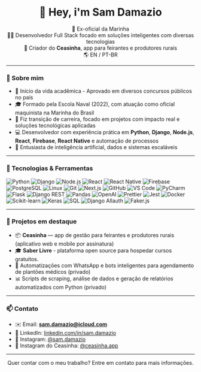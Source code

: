 <h1 align="center">👋 Hey, i'm Sam Damazio</h1>

<p align="center">
  🚢 Ex-oficial da Marinha <br>
  👨‍💻 Desenvolvedor Full Stack focado em soluções inteligentes com diversas tecnologias <br>
  📲 Criador do <b>Ceasinha</b>, app para feirantes e produtores rurais <br>
  🌎 EN / PT-BR
</p>

---

### 💼 Sobre mim

- 📝 Início da vida acadêmica - Aprovado em diversos concursos públicos no país
- 🎓 Formado pela Escola Naval (2022), com atuação como oficial maquinista na Marinha do Brasil
- 🚀 Fiz transição de carreira, focado em projetos com impacto real e soluções tecnológicas aplicadas
- 💻 Desenvolvedor com experiência prática em **Python**, **Django**, **Node.js**, **React**, **Firebase**, **React Native** e automação de processos
- 🧠 Entusiasta de inteligência artificial, dados e sistemas escaláveis

---

### 🧩 Tecnologias & Ferramentas

![Python](https://img.shields.io/badge/-Python-333?style=flat&logo=python)
![Django](https://img.shields.io/badge/-Django-092E20?style=flat&logo=django)
![Node.js](https://img.shields.io/badge/-Node.js-303030?style=flat&logo=nodedotjs)
![React](https://img.shields.io/badge/-React-20232A?style=flat&logo=react)
![React Native](https://img.shields.io/badge/-React%20Native-20232A?style=flat&logo=react)
![Firebase](https://img.shields.io/badge/-Firebase-FFCA28?style=flat&logo=firebase)
![PostgreSQL](https://img.shields.io/badge/-PostgreSQL-222E3A?style=flat&logo=postgresql)
![Linux](https://img.shields.io/badge/-Linux-333?style=flat&logo=linux)
![Git](https://img.shields.io/badge/-Git-24292F?style=flat&logo=git)
![Next.js](https://img.shields.io/badge/-Next.js-000000?style=flat&logo=nextdotjs)
![GitHub](https://img.shields.io/badge/-GitHub-181717?style=flat&logo=github)
![VS Code](https://img.shields.io/badge/-VS%20Code-007ACC?style=flat&logo=visualstudiocode)
![PyCharm](https://img.shields.io/badge/-PyCharm-000000?style=flat&logo=pycharm)
![Flask](https://img.shields.io/badge/-Flask-000000?style=flat&logo=flask)
![Django REST](https://img.shields.io/badge/-Django%20REST-092E20?style=flat&logo=django)
![Pandas](https://img.shields.io/badge/-Pandas-150458?style=flat&logo=pandas)
![OpenAI](https://img.shields.io/badge/-OpenAI-412991?style=flat&logo=openai)
![Prettier](https://img.shields.io/badge/-Prettier-8e44ad?style=flat&logo=prettier)
![Jest](https://img.shields.io/badge/-Jest-C21325?style=flat&logo=jest)
![Docker](https://img.shields.io/badge/-Docker-2496ED?style=flat&logo=docker)
![Scikit-learn](https://img.shields.io/badge/-Scikit--learn-F7931E?style=flat&logo=scikitlearn)
![Keras](https://img.shields.io/badge/-Keras-D00000?style=flat&logo=keras)
![SQL](https://img.shields.io/badge/-SQL-4479A1?style=flat&logo=postgresql)
![Django Allauth](https://img.shields.io/badge/-Django%20Allauth-092E20?style=flat&logo=django)
![Faker.js](https://img.shields.io/badge/-Faker.js-4A4A55?style=flat&logo=javascript)

---

### 🌱 Projetos em destaque

- 📦 **Ceasinha** — app de gestão para feirantes e produtores rurais (aplicativo web e mobile por assinatura)
- 🎓 **Saber Livre** - plataforma open source para hospedar cursos gratuitos.
- 🤖 Automatizações com WhatsApp e bots inteligentes para agendamento de plantões médicos (privado)
- 📊 Scripts de scraping, análise de dados e geração de relatórios automatizados com Python (privado)

---

### 📫 Contato

- ✉️ Email: **sam.damazio@icloud.com**
- 🔗 LinkedIn: [linkedin.com/in/sam.damazio](www.linkedin.com/in/samuel-damazio-5a0976274)
- 📸 Instagram: [@sam.damazio](https://www.instagram.com/sam.damazio/)
- 📸 Instagram do Ceasinha: [@ceasinha.app](https://www.instagram.com/ceasinha.app/)

---

<p align="center">
  Quer contar com o meu trabalho? 
Entre em contato para mais informações.
</p>
